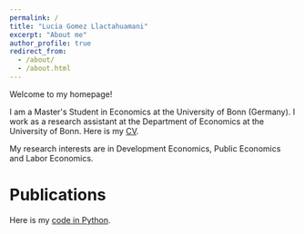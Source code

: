 ```yaml
---
permalink: /
title: "Lucia Gomez Llactahuamani"
excerpt: "About me"
author_profile: true
redirect_from: 
  - /about/
  - /about.html
---
```


Welcome to my homepage!

I am a Master's Student in Economics at the University of Bonn (Germany). I work as a research assistant at the Department of Economics at the University of Bonn. Here is my <a href="/images/CV.pdf" target="_blank">CV</a>.

 My research interests are in Development Economics, Public Economics and Labor Economics. 
 
Publications
======
Here is my <a href="/images/machine_learning_minimum_wage.md" target="_blank">code in Python</a>.





